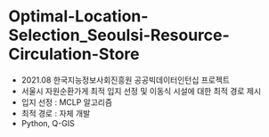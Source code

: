 # Optimal-Location-Selection_Seoulsi-Resource-Circulation-Store    

- 2021.08 한국지능정보사회진흥원 공공빅데이터인턴십 프로젝트    
- 서울시 자원순환가게 최적 입지 선정 및 이동식 시설에 대한 최적 경로 제시     
- 입지 선정 : MCLP 알고리즘     
- 최적 경로 : 자체 개발
- Python, Q-GIS
